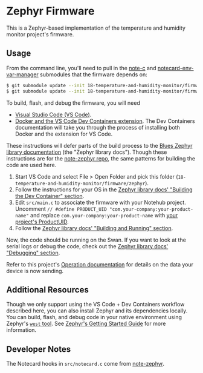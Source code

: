 # Zephyr Firmware

This is a Zephyr-based implementation of the temperature and humidity monitor project's firmware.

## Usage

From the command line, you'll need to pull in the [note-c](https://github.com/blues/note-c) and [notecard-env-var-manager](https://github.com/blues/notecard-env-var-manager) submodules that the firmware depends on:

```sh
$ git submodule update --init 18-temperature-and-humidity-monitor/firmware/zephyr/src/note-c
$ git submodule update --init 18-temperature-and-humidity-monitor/firmware/zephyr/src/notecard_env_var_manager
```

To build, flash, and debug the firmware, you will need

* [Visual Studio Code (VS Code)](https://code.visualstudio.com/).
* [Docker and the VS Code Dev Containers extension](https://code.visualstudio.com/docs/devcontainers/containers). The Dev Containers documentation will take you through the process of installing both Docker and the extension for VS Code.

These instructions will defer parts of the build process to the [Blues Zephyr library documentation](https://dev.blues.io/tools-and-sdks/firmware-libraries/zephyr-library) (the "Zephyr library docs"). Though these instructions are for the [note-zephyr repo](https://github.com/blues/note-zephyr), the same patterns for building the code are used here.

1. Start VS Code and select File > Open Folder and pick this folder (`18-temperature-and-humidity-monitor/firmware/zephyr`).
1. Follow the instructions for your OS in the [Zephyr library docs' "Building the Dev Container" section](https://dev.blues.io/tools-and-sdks/firmware-libraries/zephyr-library/#building-the-dev-container).
1. Edit `src/main.c` to associate the firmware with your Notehub project. Uncomment `// #define PRODUCT_UID "com.your-company:your-product-name"` and replace `com.your-company:your-product-name` with [your project's ProductUID](https://dev.blues.io/notehub/notehub-walkthrough/#finding-a-productuid).
1. Follow the [Zephyr library docs' "Building and Running" section](https://dev.blues.io/tools-and-sdks/firmware-libraries/zephyr-library/#building-and-running).

Now, the code should be running on the Swan. If you want to look at the serial logs or debug the code, check out the [Zephyr library docs' "Debugging" section](https://dev.blues.io/tools-and-sdks/firmware-libraries/zephyr-library/#debugging).

Refer to this project's [Operation documentation](../../README.md#operation) for details on the data your device is now sending.

## Additional Resources

Though we only support using the VS Code + Dev Containers workflow described here, you can also install Zephyr and its dependencies locally. You can build, flash, and debug code in your native environment using Zephyr's [`west` tool](https://docs.zephyrproject.org/latest/develop/west/index.html). See [Zephyr's Getting Started Guide](https://docs.zephyrproject.org/latest/develop/getting_started/index.html) for more information.

## Developer Notes

The Notecard hooks in `src/notecard.c` come from [note-zephyr](https://github.com/blues/note-zephyr).
